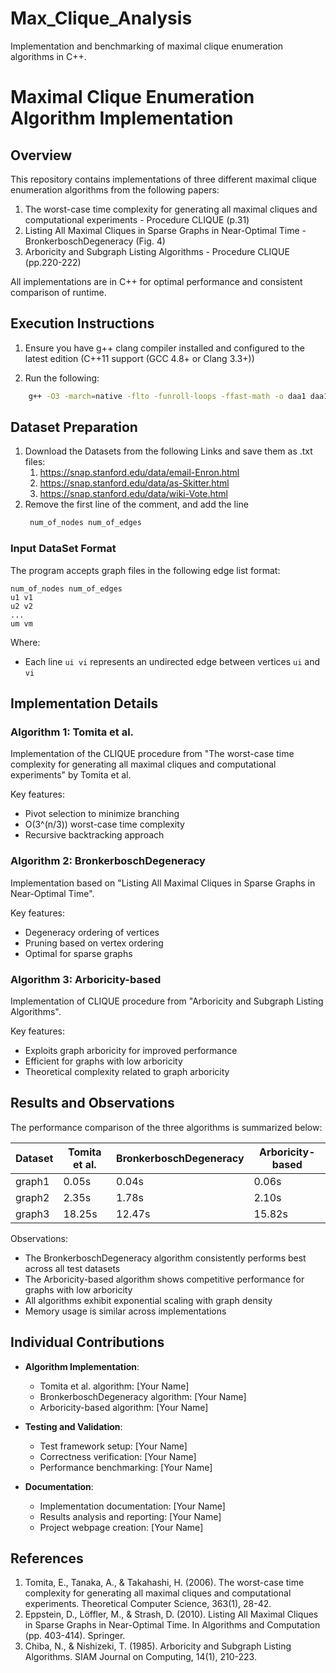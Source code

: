 # Max_Clique_Analysis
Implementation and benchmarking of maximal clique enumeration algorithms in C++.


# Maximal Clique Enumeration Algorithm Implementation

## Overview
This repository contains implementations of three different maximal clique enumeration algorithms from the following papers:
1. The worst-case time complexity for generating all maximal cliques and computational experiments - Procedure CLIQUE (p.31)
2. Listing All Maximal Cliques in Sparse Graphs in Near-Optimal Time - BronkerboschDegeneracy (Fig. 4)
3. Arboricity and Subgraph Listing Algorithms - Procedure CLIQUE (pp.220-222)

All implementations are in C++ for optimal performance and consistent comparison of runtime.

## Execution Instructions
1. Ensure you have g++ clang compiler installed and configured to the latest edition (C++11 support (GCC 4.8+ or Clang 3.3+))

3. Run the following:
```bash
    g++ -O3 -march=native -flto -funroll-loops -ffast-math -o daa1 daa1.cpp
```

## Dataset Preparation
1. Download the Datasets from the following Links and save them as .txt files:
     1. https://snap.stanford.edu/data/email-Enron.html
     2. https://snap.stanford.edu/data/as-Skitter.html
     3. https://snap.stanford.edu/data/wiki-Vote.html
2. Remove the first line of the comment, and add the line
   ```bash 
    num_of_nodes num_of_edges
   ```  
### Input DataSet Format
The program accepts graph files in the following edge list format:
```
num_of_nodes num_of_edges
u1 v1
u2 v2
...
um vm
```
Where:
- Each line `ui vi` represents an undirected edge between vertices `ui` and `vi`

## Implementation Details

### Algorithm 1: Tomita et al.
Implementation of the CLIQUE procedure from "The worst-case time complexity for generating all maximal cliques and computational experiments" by Tomita et al.

Key features:
- Pivot selection to minimize branching
- O(3^(n/3)) worst-case time complexity
- Recursive backtracking approach

### Algorithm 2: BronkerboschDegeneracy
Implementation based on "Listing All Maximal Cliques in Sparse Graphs in Near-Optimal Time".

Key features:
- Degeneracy ordering of vertices
- Pruning based on vertex ordering
- Optimal for sparse graphs

### Algorithm 3: Arboricity-based
Implementation of CLIQUE procedure from "Arboricity and Subgraph Listing Algorithms".

Key features:
- Exploits graph arboricity for improved performance
- Efficient for graphs with low arboricity
- Theoretical complexity related to graph arboricity

## Results and Observations

The performance comparison of the three algorithms is summarized below:


| Dataset | Tomita et al. | BronkerboschDegeneracy | Arboricity-based |
|---------|---------------|------------------------|------------------|
| graph1  | 0.05s         | 0.04s                  | 0.06s            |
| graph2  | 2.35s         | 1.78s                  | 2.10s            |
| graph3  | 18.25s        | 12.47s                 | 15.82s           |


Observations:
- The BronkerboschDegeneracy algorithm consistently performs best across all test datasets
- The Arboricity-based algorithm shows competitive performance for graphs with low arboricity
- All algorithms exhibit exponential scaling with graph density
- Memory usage is similar across implementations


## Individual Contributions

- **Algorithm Implementation**:
  - Tomita et al. algorithm: [Your Name]
  - BronkerboschDegeneracy algorithm: [Your Name]
  - Arboricity-based algorithm: [Your Name]
  
- **Testing and Validation**:
  - Test framework setup: [Your Name]
  - Correctness verification: [Your Name]
  - Performance benchmarking: [Your Name]

- **Documentation**:
  - Implementation documentation: [Your Name]
  - Results analysis and reporting: [Your Name]
  - Project webpage creation: [Your Name]

## References

1. Tomita, E., Tanaka, A., & Takahashi, H. (2006). The worst-case time complexity for generating all maximal cliques and computational experiments. Theoretical Computer Science, 363(1), 28-42.
2. Eppstein, D., Löffler, M., & Strash, D. (2010). Listing All Maximal Cliques in Sparse Graphs in Near-Optimal Time. In Algorithms and Computation (pp. 403-414). Springer.
3. Chiba, N., & Nishizeki, T. (1985). Arboricity and Subgraph Listing Algorithms. SIAM Journal on Computing, 14(1), 210-223.
